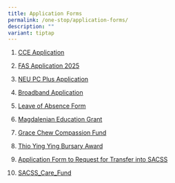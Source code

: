 ```yaml
---
title: Application Forms
permalink: /one-stop/application-forms/
description: ""
variant: tiptap
---
```

<ol data-tight="true" class="tight">
<li>
<p><a href="https://go.gov.sg/sacss-cce-application-form" rel="noopener noreferrer nofollow" target="_blank">CCE Application</a>
</p>
</li>
<li>
<p><a href="https://go.gov.sg/moe-efas" rel="noopener nofollow" target="_blank">FAS Application 2025</a>
</p>
</li>
<li>
<p><a href="https://www.imda.gov.sg/neupc" rel="noopener noreferrer nofollow" target="_blank">NEU PC Plus Application</a>
</p>
</li>
<li>
<p><a href="https://eservice.imda.gov.sg/das/homepage" rel="noopener noreferrer nofollow" target="_blank">Broadband Application</a>
</p>
</li>
<li>
<p><a href="https://go.gov.sg/sacssloaform" rel="noopener noreferrer nofollow" target="_blank">Leave of Absence Form</a>
</p>
</li>
<li>
<p><a href="/files/The_Magdalenian_Education_Grant.pdf" rel="noopener noreferrer nofollow" target="_blank">Magdalenian Education Grant</a>
</p>
</li>
<li>
<p><a href="/files/Grace_Chew_Compassion_Fund.pdf" rel="noopener noreferrer nofollow" target="_blank">Grace Chew Compassion Fund</a>
</p>
</li>
<li>
<p><a href="https://forms.zohopublic.com/SACSS/form/ThioYingYingBursaryAward/formperma/mHtR3ElABmaNFyAEpn_OPvYLIuA5wqZzK3x-WS019ic" rel="noopener noreferrer nofollow" target="_blank">Thio Ying Ying Bursary Award</a>
</p>
</li>
<li>
<p><a href="https://form.gov.sg/65f918741b0f02af60d45e8b" rel="noopener noreferrer nofollow" target="_blank">Application Form to Request for Transfer into SACSS</a>
</p>
</li>
<li>
<p><a href="/files/SACSS_Care_Fund.pdf" rel="noopener noreferrer nofollow" target="_blank">SACSS_Care_Fund</a>
</p>
</li>
</ol>
<p></p>